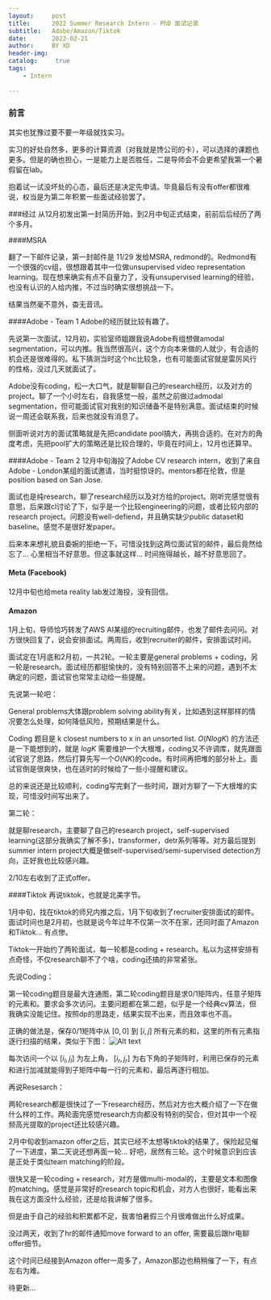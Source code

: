 ```yaml
---
layout:     post
title:      2022 Summer Research Intern - PhD 面试记录
subtitle:   Adobe/Amazon/Tiktok
date:       2022-02-21
author:     BY XD
header-img: 
catalog: 	 true
tags:
    - Intern
    
---
```



### 前言
其实也犹豫过要不要一年级就找实习。

实习的好处自然多，更多的计算资源（对我就是馋公司的卡），可以选择的课题也更多。但是的确也担心，一是能力上是否胜任，二是导师会不会更希望我第一个暑假留在lab。

抱着试一试没坏处的心态，最后还是决定先申请。毕竟最后有没有offer都很难说，权当是为第二年积累一些面试经验罢了。

###经过
从12月初发出第一封简历开始，到2月中旬正式结束，前前后后经历了两个多月。

####MSRA

翻了一下邮件记录，第一封邮件是 11/29 发给MSRA, redmond的。Redmond有一个很强的cv组，很想跟着其中一位做unsupervised video representation learning。现在想来确实有点不自量力了，没有unsupervised learning的经验，也没有认识的人给内推，不过当时确实很想挑战一下。

结果当然毫不意外，杳无音讯。

####Adobe - Team 1
Adobe的经历就比较有趣了。

先说第一次面试，12月初，实验室师姐跟我说Adobe有组想做amodal segmentation，可以内推。我当然很高兴，这个方向本来做的人就少，有合适的机会还是很难得的。私下猜测当时这个hc比较急，也有可能面试官就是雷厉风行的性格，没过几天就面试了。

Adobe没有coding，松一大口气，就是聊聊自己的research经历，以及对方的project。聊了一个小时左右，自我感觉一般，虽然之前做过admodal segmentation，但可能面试官对我别的知识储备不是特别满意。面试结束的时候说一周还会联系我，后来也就没有消息了。

侧面听说对方的面试策略就是先把candidate pool搞大，再挑合适的。在对方的角度考虑，先把pool扩大的策略还是比较合理的，毕竟在时间上，12月也还算早。

####Adobe - Team 2
12月中旬海投了Adobe CV research intern，收到了来自Adobe - London某组的面试邀请，当时挺惊讶的。mentors都在伦敦，但是position based on San Jose. 

面试也是纯research，聊了research经历以及对方给的project。刚听完感觉很有意思，后来跟cl讨论了下，似乎是一个比较engineering的问题，或者比较内部的research project。问题没有well-defiend，并且确实缺少public dataset和baseline。感觉不是很好发paper。

后来本来想礼貌且委婉的拒绝一下，可惜没找到这两位面试官的邮件，最后竟然给忘了... 心里相当不好意思。但这事就这样... 时间拖得越长，越不好意思回了。

#### Meta (Facebook)
12月中旬也给meta reality lab发过海投，没有回信。

#### Amazon
1月上旬，导师恰巧转发了AWS AI某组的recruiting邮件，也发了邮件去问问。对方很快回复了，说会安排面试。两周后，收到recruiter的邮件，安排面试时间。

面试定在1月底和2月初，一共2轮。一轮主要是general problems + coding，另一轮是research。面试经历都挺愉快的，没有特别回答不上来的问题，遇到不太确定的问题，面试官也常常主动给一些提醒。

先说第一轮吧：

General problems大体跟problem solving ability有关，比如遇到这样那样的情况要怎么处理，如何降低风险，预期结果是什么。

Coding 题目是 k closest numbers to x in an unsorted list. $O(NlogK)$ 的方法还是一下能想到的，就是 $logK$ 需要维护一个大根堆，coding又不许调库，就先跟面试官说了思路，然后打算先写一个$O(NK)$的code。有时间再把堆的部分补上。面试官倒是很爽快，也在适时的时候给了一些小提醒和建议。

总的来说还是比较顺利，coding写完剩了一些时间，跟对方聊了一下大根堆的实现，可惜没时间写出来了。

第二轮：

就是聊research，主要聊了自己的research project，self-supervised learning(这部分我确实了解不多)，transformer，detr系列等等。对方最后提到summer intern project大概是做self-supervised/semi-supervised detection方向，正好我也比较感兴趣。

2/10左右收到了正式offer。

####Tiktok
再说tiktok，也就是北美字节。

1月中旬，找在tiktok的师兄内推之后，1月下旬收到了recruiter安排面试的邮件。面试时间也是2月初，也就是说今年过年不仅第一次不在家，还同时面了Amazon和Tiktok... 有点惨。

Tiktok一开始约了两轮面试，每一轮都是coding + research。私以为这样安排有点奇怪，不仅research聊不了个啥，coding还搞的非常紧张。

先说Coding：

第一轮coding题目是最大连通图，第二轮coding题目是求0/1矩阵内，任意子矩阵的元素和。要求会多次访问。主要问题都在第二题，似乎是一个经典cv算法，但我确实没能记住。按照dp的思路走，结果实现不出来，而且效率也不高。

正确的做法是，保存0/1矩阵中从 $[0, 0]$ 到 $[i, j]$ 所有元素的和，这里的所有元素指逐行扫描的结果，类似于下图：
![Alt text](./1645470099894.jpeg)


每次访问一个以 $[i_{l}, j_{l}]$ 为左上角， $[i_{r}, j_{r}]$ 为右下角的子矩阵时，利用已保存的元素和进行加减就能得到子矩阵中每一行的元素和，最后再逐行相加。

再说Resesarch：

两轮research都是很快过了一下research经历，然后对方也大概介绍了一下在做什么样的工作。两轮面完感觉research方向都没有特别的契合，但对其中一个视频高光提取的project还比较感兴趣。

2月中旬收到amazon offer之后，其实已经不太想等tiktok的结果了。保险起见催了一下进度，第二天说还想再面一轮... 好吧，居然有三轮。这个时候意识到应该是正处于类似team matching的阶段。

很快又是一轮coding + research，对方是做multi-modal的，主要是文本和图像的matching。感觉是非常好的research topic和机会，对方人也很好，能看出来我在这方面没什么经验，还是给我讲解了很多。

但是由于自己的经验和积累都不足，我害怕暑假三个月很难做出什么好成果。

没过两天，收到了hr的邮件通知move forward to an offer, 需要最后跟hr电聊offer细节。

这个时间已经接到Amazon offer一周多了，Amazon那边也稍稍催了一下，有点左右为难。

待更新...
